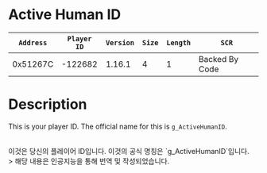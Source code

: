 # Active Human ID

| `Address` | `Player ID` | `Version` | `Size` | `Length` | `SCR` |
| ---------- | ----------- | --------- | ------ | -------- | ---- |
| 0x51267C | -122682 | 1.16.1 | 4 | 1 | Backed By Code |

# Description

This is your player ID. The official name for this is `g_ActiveHumanID`.

<br>
이것은 당신의 플레이어 ID입니다. 이것의 공식 명칭은 `g_ActiveHumanID`입니다.

<br>
> 해당 내용은 인공지능을 통해 번역 및 작성되었습니다.
